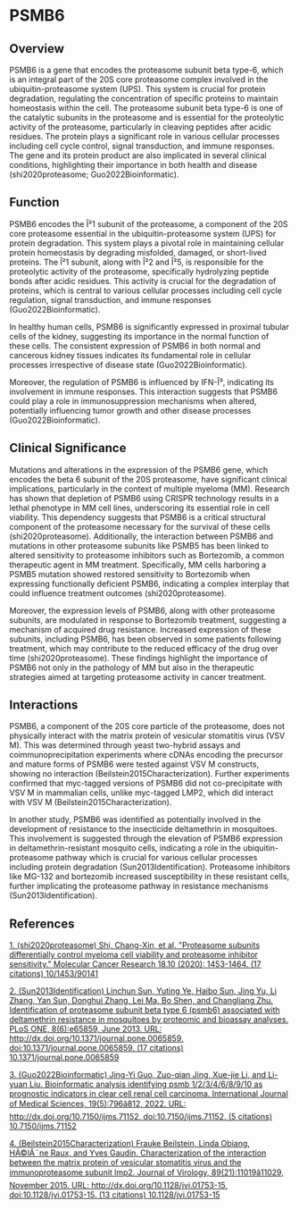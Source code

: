 # PSMB6

## Overview
PSMB6 is a gene that encodes the proteasome subunit beta type-6, which is an integral part of the 20S core proteasome complex involved in the ubiquitin-proteasome system (UPS). This system is crucial for protein degradation, regulating the concentration of specific proteins to maintain homeostasis within the cell. The proteasome subunit beta type-6 is one of the catalytic subunits in the proteasome and is essential for the proteolytic activity of the proteasome, particularly in cleaving peptides after acidic residues. The protein plays a significant role in various cellular processes including cell cycle control, signal transduction, and immune responses. The gene and its protein product are also implicated in several clinical conditions, highlighting their importance in both health and disease (shi2020proteasome; Guo2022Bioinformatic).

## Function
PSMB6 encodes the Î²1 subunit of the proteasome, a component of the 20S core proteasome essential in the ubiquitin-proteasome system (UPS) for protein degradation. This system plays a pivotal role in maintaining cellular protein homeostasis by degrading misfolded, damaged, or short-lived proteins. The Î²1 subunit, along with Î²2 and Î²5, is responsible for the proteolytic activity of the proteasome, specifically hydrolyzing peptide bonds after acidic residues. This activity is crucial for the degradation of proteins, which is central to various cellular processes including cell cycle regulation, signal transduction, and immune responses (Guo2022Bioinformatic).

In healthy human cells, PSMB6 is significantly expressed in proximal tubular cells of the kidney, suggesting its importance in the normal function of these cells. The consistent expression of PSMB6 in both normal and cancerous kidney tissues indicates its fundamental role in cellular processes irrespective of disease state (Guo2022Bioinformatic).

Moreover, the regulation of PSMB6 is influenced by IFN-Î³, indicating its involvement in immune responses. This interaction suggests that PSMB6 could play a role in immunosuppression mechanisms when altered, potentially influencing tumor growth and other disease processes (Guo2022Bioinformatic).

## Clinical Significance
Mutations and alterations in the expression of the PSMB6 gene, which encodes the beta 6 subunit of the 20S proteasome, have significant clinical implications, particularly in the context of multiple myeloma (MM). Research has shown that depletion of PSMB6 using CRISPR technology results in a lethal phenotype in MM cell lines, underscoring its essential role in cell viability. This dependency suggests that PSMB6 is a critical structural component of the proteasome necessary for the survival of these cells (shi2020proteasome). Additionally, the interaction between PSMB6 and mutations in other proteasome subunits like PSMB5 has been linked to altered sensitivity to proteasome inhibitors such as Bortezomib, a common therapeutic agent in MM treatment. Specifically, MM cells harboring a PSMB5 mutation showed restored sensitivity to Bortezomib when expressing functionally deficient PSMB6, indicating a complex interplay that could influence treatment outcomes (shi2020proteasome).

Moreover, the expression levels of PSMB6, along with other proteasome subunits, are modulated in response to Bortezomib treatment, suggesting a mechanism of acquired drug resistance. Increased expression of these subunits, including PSMB6, has been observed in some patients following treatment, which may contribute to the reduced efficacy of the drug over time (shi2020proteasome). These findings highlight the importance of PSMB6 not only in the pathology of MM but also in the therapeutic strategies aimed at targeting proteasome activity in cancer treatment.

## Interactions
PSMB6, a component of the 20S core particle of the proteasome, does not physically interact with the matrix protein of vesicular stomatitis virus (VSV M). This was determined through yeast two-hybrid assays and coimmunoprecipitation experiments where cDNAs encoding the precursor and mature forms of PSMB6 were tested against VSV M constructs, showing no interaction (Beilstein2015Characterization). Further experiments confirmed that myc-tagged versions of PSMB6 did not co-precipitate with VSV M in mammalian cells, unlike myc-tagged LMP2, which did interact with VSV M (Beilstein2015Characterization).

In another study, PSMB6 was identified as potentially involved in the development of resistance to the insecticide deltamethrin in mosquitoes. This involvement is suggested through the elevation of PSMB6 expression in deltamethrin-resistant mosquito cells, indicating a role in the ubiquitin-proteasome pathway which is crucial for various cellular processes including protein degradation (Sun2013Identification). Proteasome inhibitors like MG-132 and bortezomib increased susceptibility in these resistant cells, further implicating the proteasome pathway in resistance mechanisms (Sun2013Identification).


## References


[1. (shi2020proteasome) Shi, Chang-Xin, et al. "Proteasome subunits differentially control myeloma cell viability and proteasome inhibitor sensitivity." Molecular Cancer Research 18.10 (2020): 1453-1464. (17 citations) 10/1453/90141](https://doi.org/10/1453/90141)

[2. (Sun2013Identification) Linchun Sun, Yuting Ye, Haibo Sun, Jing Yu, Li Zhang, Yan Sun, Donghui Zhang, Lei Ma, Bo Shen, and Changliang Zhu. Identification of proteasome subunit beta type 6 (psmb6) associated with deltamethrin resistance in mosquitoes by proteomic and bioassay analyses. PLoS ONE, 8(6):e65859, June 2013. URL: http://dx.doi.org/10.1371/journal.pone.0065859, doi:10.1371/journal.pone.0065859. (17 citations) 10.1371/journal.pone.0065859](https://doi.org/10.1371/journal.pone.0065859)

[3. (Guo2022Bioinformatic) Jing-Yi Guo, Zuo-qian Jing, Xue-jie Li, and Li-yuan Liu. Bioinformatic analysis identifying psmb 1/2/3/4/6/8/9/10 as prognostic indicators in clear cell renal cell carcinoma. International Journal of Medical Sciences, 19(5):796â812, 2022. URL: http://dx.doi.org/10.7150/ijms.71152, doi:10.7150/ijms.71152. (5 citations) 10.7150/ijms.71152](https://doi.org/10.7150/ijms.71152)

[4. (Beilstein2015Characterization) Frauke Beilstein, Linda Obiang, HÃ©lÃ¨ne Raux, and Yves Gaudin. Characterization of the interaction between the matrix protein of vesicular stomatitis virus and the immunoproteasome subunit lmp2. Journal of Virology, 89(21):11019â11029, November 2015. URL: http://dx.doi.org/10.1128/jvi.01753-15, doi:10.1128/jvi.01753-15. (13 citations) 10.1128/jvi.01753-15](https://doi.org/10.1128/jvi.01753-15)